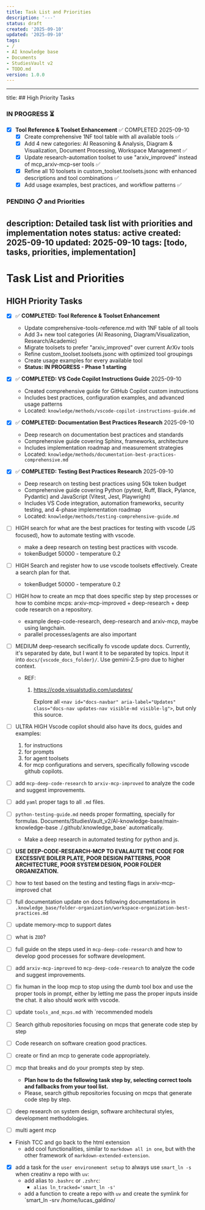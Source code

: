 ```yaml
---
title: Task List and Priorities
description: '---'
status: draft
created: '2025-09-10'
updated: '2025-09-10'
tags:
- /
- AI knowledge base
- Documents
- StudiesVault v2
- TODO.md
version: 1.0.0
---
```


---
title: ## High Priority Tasks

### IN PROGRESS ⏳

- [x] **Tool Reference & Toolset Enhancement** ✅ COMPLETED 2025-09-10
  - [x] Create comprehensive 1NF tool table with all available tools ✅
  - [x] Add 4 new categories: AI Reasoning & Analysis, Diagram & Visualization, Document Processing, Workspace Management ✅
  - [x] Update research-automation toolset to use "arxiv_improved" instead of mcp_arxiv-mcp-ser tools ✅
  - [x] Refine all 10 toolsets in custom_toolset.toolsets.jsonc with enhanced descriptions and tool combinations ✅
  - [x] Add usage examples, best practices, and workflow patterns ✅

### PENDING 📋 and Priorities

description: Detailed task list with priorities and implementation notes
status: active
created: 2025-09-10
updated: 2025-09-10
tags: [todo, tasks, priorities, implementation]
---

# Task List and Priorities

## HIGH Priority Tasks

- [x] ✅ **COMPLETED: Tool Reference & Toolset Enhancement**
  - Update comprehensive-tools-reference.md with 1NF table of all tools
  - Add 3+ new tool categories (AI Reasoning, Diagram/Visualization, Research/Academic)
  - Migrate toolsets to prefer "arxiv_improved" over current ArXiv tools
  - Refine custom_toolset.toolsets.jsonc with optimized tool groupings
  - Create usage examples for every available tool
  - **Status: IN PROGRESS - Phase 1 starting**

- [x] ✅ **COMPLETED: VS Code Copilot Instructions Guide** 2025-09-10
  - Created comprehensive guide for GitHub Copilot custom instructions
  - Includes best practices, configuration examples, and advanced usage patterns
  - Located: `knowledge/methods/vscode-copilot-instructions-guide.md`
- [x] ✅ **COMPLETED: Documentation Best Practices Research** 2025-09-10
  - Deep research on documentation best practices and standards
  - Comprehensive guide covering Sphinx, frameworks, architecture
  - Includes implementation roadmap and measurement strategies
  - Located: `knowledge/methods/documentation-best-practices-comprehensive.md`
- [x] ✅ **COMPLETED: Testing Best Practices Research** 2025-09-10
  - Deep research on testing best practices using 50k token budget
  - Comprehensive guide covering Python (pytest, Ruff, Black, Pylance, Pydantic) and JavaScript (Vitest, Jest, Playwright)
  - Includes VS Code integration, automation frameworks, security testing, and 4-phase implementation roadmap
  - Located: `knowledge/methods/testing-comprehensive-guide.md`
- [ ] HIGH search for what are the best practices for testing with vscode (JS focused), how to automate testing with vscode.
  - make a deep research on testing best practices with vscode.
  - tokenBudget 50000 - temperature 0.2
- [ ] HIGH Search and register how to use vscode toolsets effectively. Create a search plan for that.
  - tokenBudget 50000 - temperature 0.2
- [ ] HIGH how to create an mcp that does specific step by step processes or how to combine mcps: arxiv-mcp-improved + deep-research + deep code research on a repository.
  - example deep-code-research, deep-research and arxiv-mcp, maybe using langchain.
  - parallel processes/agents are also important
- [ ] MEDIUM deep-research secifically fo vscode update docs. Currently, it's separated by date, but I want it to be separated by topics. Input it into `docs/{vscode_docs_folder}/`. Use gemini-2.5-pro due to higher context.
  - REF:
    1. <https://code.visualstudio.com/updates/>

       Explore all `<nav id="docs-navbar" aria-label="Updates" class="docs-nav updates-nav visible-md visible-lg">`, but only this source.
- [ ] ULTRA HIGH Vscode copilot should also have its docs, guides and examples:
  1. for instructions
  2. for prompts
  3. for agent toolsets
  4. for mcp configurations and servers, specifically following vscode github copilots.

- [ ] add `mcp-deep-code-research` to `arxiv-mcp-improved` to analyze the code and suggest improvements.
- [ ] add `yaml` proper tags to all `.md` files.
- [ ] `python-testing-guide.md` needs proper formatting, specially for formulas.
Documents/StudiesVault_v2/AI-knowledge-base/main-knowledge-base ./.github/.knowledge_base` automatically.
  - Make a deep research in automated testing for python and js.
- [ ] **USE DEEP-CODE-RESEARCH-MCP TO EVALAUTE THE CODE FOR EXCESSIVE BOILER PLATE, POOR DESIGN PATTERNS, POOR ARCHITECTURE, POOR SYSTEM DESIGN, POOR FOLDER ORGANIZATION.**
- [ ] how to test based on the testing and testing flags in arxiv-mcp-improved chat
- [ ] full documentation update on docs following documentations in `.knowledge_base/folder-organization/workspace-organization-best-practices.md`
- [ ] update memory-mcp to support dates
- [ ] what is `ZOD`?
- [ ] full guide on the steps used in `mcp-deep-code-research` and how to develop good processes for software development.
- [ ] add `arxiv-mcp-improved` to `mcp-deep-code-research` to analyze the code and suggest improvements.
- [ ] fix human in the loop mcp to stop using the dumb tool box and use the proper tools in prompt, either by letting me pass the proper inputs inside the chat. it also should work with vscode.
- [ ] update `tools_and_mcps.md` with `recommended models
- [ ] Search github repositories focusing on mcps that generate code step by step
- [ ] Code research on software creation good practices.
- [ ] create or find an mcp to generate code appropriately.
- [ ] mcp that breaks and do your prompts step by step.
  - **Plan how to do the following task step by, selecting correct tools and fallbacks from your tool list.**
  - Please, search github repositories focusing on mcps that generate code step by step.
- [ ] deep research on system design, software architectural styles, development methodologies.
- [ ] multi agent mcp
- Finish TCC and go back to the html extension
  - add cool functionalities, similar to `markdown all in one`, but with the other framework of `markdown-extended-extension`.

- [x] add a task for the `user environement setup` to always use `smart_ln -s` when creatinv a repo with `uv`:
  - add alias to `.bashrc` or `.zshrc`:
    - `alias ln_tracked='smart_ln -s'`
  - add a function to create a repo with `uv` and create the symlink for `smart_ln -srv /home/lucas_galdino/
